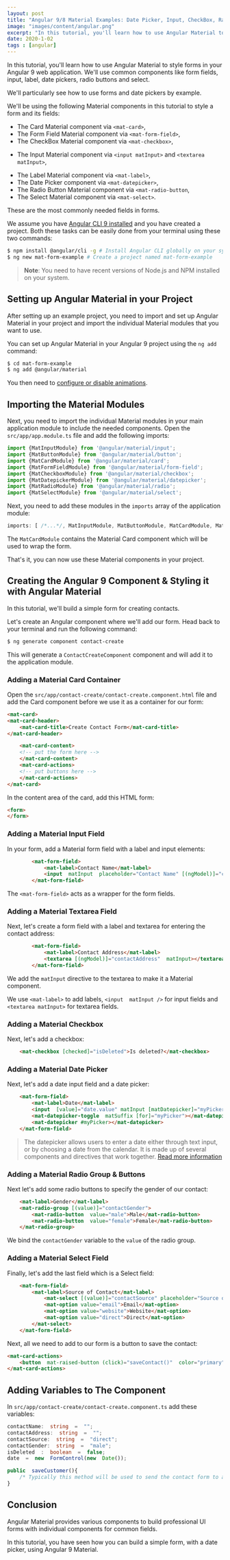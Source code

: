 ```yaml
---
layout: post
title: "Angular 9/8 Material Examples: Date Picker, Input, CheckBox, Radio Button and Select"
image: "images/content/angular.png"
excerpt: "In this tutorial, you'll learn how to use Angular Material to style forms in your Angular 9/8 web app." 
date: 2020-1-02
tags : [angular]
---
```


In this tutorial, you'll learn how to use Angular Material to style forms in your Angular 9 web application. We'll use common components like form fields, input, label, date pickers, radio buttons and select.

We'll particularly see how to use forms and date pickers by example.

We'll be using the following Material components in this tutorial to style a form and its fields:

* The Card Material component via `<mat-card>`,
* The Form Field Material component via `<mat-form-field>`,  
* The CheckBox Material component via `<mat-checkbox>`, 
- The Input Material component via  `<input matInput>` and `<textarea matInput>`,
* The Label Material component via `<mat-label>`, 
* The Date Picker component via `<mat-datepicker>`,
* The Radio Button Material component via `<mat-radio-button`,
* The Select Material component via `<mat-select>`.

These are the most commonly needed fields in forms.

We assume you have [Angular CLI 9 installed](https://www.techiediaries.com/angular-cli-tutorial/) and you have created a project. Both these tasks can be easily done from your terminal using these two commands:

```bash
$ npm install @angular/cli -g # Install Angular CLI globally on your system
$ ng new mat-form-example # Create a project named mat-form-example 
``` 

> **Note**: You need to have recent versions of Node.js and NPM installed on your system.

## Setting up Angular Material in your Project

After setting up an example project, you need to import and set up Angular Material in your project and import the individual Material modules that you want to use.

You can set up Angular Material in your Angular 9 project using the `ng add` command:

```bash
$ cd mat-form-example
$ ng add @angular/material
```

You then need to [configure or disable animations](https://material.angular.io/guide/getting-started#step-2-configure-animations).

## Importing the Material Modules

Next, you need to import the individual Material modules in your main application module to include the needed components. Open the `src/app/app.module.ts` file and add the following imports:

```ts
import {MatInputModule} from '@angular/material/input';
import {MatButtonModule} from '@angular/material/button';
import {MatCardModule} from '@angular/material/card';
import {MatFormFieldModule} from '@angular/material/form-field';
import {MatCheckboxModule} from '@angular/material/checkbox';
import {MatDatepickerModule} from '@angular/material/datepicker';
import {MatRadioModule} from '@angular/material/radio';
import {MatSelectModule} from '@angular/material/select';
```

Next, you need to add these modules in the `imports` array of the application module:

```ts
imports: [ /*...*/, MatInputModule, MatButtonModule, MatCardModule, MatFormFieldModule, MatCheckboxModule, MatDatepickerModule, MatRadioModule, MatSelectModule],
```  

The `MatCardModule` contains the Material Card component which will be used to wrap the form.

That's it, you can now use these Material components in your project.

## Creating the Angular 9 Component & Styling it with Angular Material

In this tutorial, we'll build a simple form for creating contacts. 

Let's create an Angular component where we'll add our form. Head back to your terminal and run the following command:

```bash
$ ng generate component contact-create
```

This will generate a `ContactCreateComponent` component and will add it to the application module.

### Adding a Material Card Container 

Open the `src/app/contact-create/contact-create.component.html` file and add the Card component before we use it as a container for our form:

```html
<mat-card>
<mat-card-header>
	<mat-card-title>Create Contact Form</mat-card-title>
</mat-card-header>

	<mat-card-content>
	<!-- put the form here -->
	</mat-card-content>
	<mat-card-actions>
	<!-- put buttons here -->
	</mat-card-actions>
</mat-card>
```

In the content area of the card, add this HTML form:

```html
<form>
</form>
``` 

### Adding a Material Input Field

In your form, add a Material form field with a label and input elements:

```html
		<mat-form-field>
			<mat-label>Contact Name</mat-label>
			<input  matInput  placeholder="Contact Name" [(ngModel)]="contactName"  name="contactName"  required>
		</mat-form-field>
```

The `<mat-form-field>` acts as a wrapper for the form fields.

### Adding a Material Textarea Field

Next, let's create a form field with a label and textarea for entering the contact address:

```html
		<mat-form-field>
			<mat-label>Contact Address</mat-label>
			<textarea [(ngModel)]="contactAddress"  matInput></textarea>
		</mat-form-field>
```

We add the `matInput` directive to the textarea to make it a Material component.

We use  `<mat-label>` to add labels,  `<input  matInput />` for input fields and `<textarea matInput>` for  textarea fields.

### Adding a Material Checkbox
 
Next, let's add a checkbox:
 
```html
	<mat-checkbox [checked]="isDeleted">Is deleted?</mat-checkbox>
``` 


### Adding a Material Date Picker 

Next, let's add a date input field and a date picker:

```html
	<mat-form-field>
		<mat-label>Date</mat-label>
		<input  [value]="date.value" matInput [matDatepicker]="myPicker"  placeholder="date">
		<mat-datepicker-toggle  matSuffix [for]="myPicker"></mat-datepicker-toggle>
		<mat-datepicker #myPicker></mat-datepicker>
	</mat-form-field>
```

>The datepicker allows users to enter a date either through text input, or by choosing a date from the calendar. It is made up of several components and directives that work together. [Read more information](https://material.angular.io/components/datepicker/overview)

### Adding a Material Radio Group & Buttons

Next let's add some radio buttons to specify the gender of our contact:
 
```html
	<mat-label>Gender</mat-label>
	<mat-radio-group [(value)]="contactGender">
		<mat-radio-button  value="male">Male</mat-radio-button>
		<mat-radio-button  value="female">Female</mat-radio-button>
	</mat-radio-group>
``` 

We bind the `contactGender` variable to the `value` of the radio group.

### Adding a Material Select Field
 
Finally, let's add the last field which is a Select field:

```html
	<mat-form-field>
		<mat-label>Source of Contact</mat-label>
			<mat-select [(value)]="contactSource" placeholder="Source of contact">
		    <mat-option value="email">Email</mat-option>
		    <mat-option value="website">Website</mat-option>
		    <mat-option value="direct">Direct</mat-option>
		</mat-select>
	</mat-form-field>
```

Next, all we need to add to our form is a button to save the contact:

```html
<mat-card-actions>
	<button  mat-raised-button (click)="saveContact()"  color="primary">Save Contact</button>
</mat-card-actions>
```

## Adding Variables to The Component
  
In `src/app/contact-create/contact-create.component.ts` add these variables:

```ts
contactName:  string  =  "";
contactAddress:  string  =  "";
contactSource:  string  =  "direct";
contactGender:  string  =  "male";
isDeleted  :  boolean  =  false;
date  =  new  FormControl(new  Date());

public  saveCustomer(){
	/* Typically this method will be used to send the contact form to a server to save it*/
}
```

## Conclusion

Angular Material provides various components to build professional UI forms with individual components for common fields.
   
In this tutorial, you have seen how you can build a simple form, with a date picker, using Angular 9 Material. 

